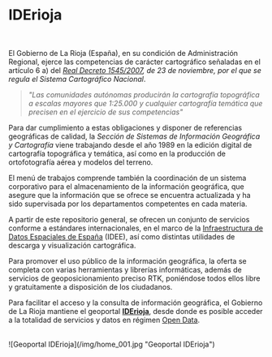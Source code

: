 # IDErioja
<br />

El Gobierno de La Rioja (España), en su condición de Administración Regional, ejerce las competencias de carácter cartográfico señaladas en el artículo 6 a) del *[Real Decreto 1545/2007](https://www.boe.es/diario_boe/txt.php?id=BOE-A-2007-20556), de 23 de noviembre, por el que se regula el Sistema Cartográfico Nacional*.

> *"Las comunidades autónomas producirán la cartografía topográfica a escalas mayores que 1:25.000 y cualquier cartografía temática que precisen en el ejercicio de sus competencias"*

Para dar cumplimiento a estas obligaciones y disponer de referencias geográficas de calidad, la *Sección de Sistemas de Información Geográfica y Cartografía* viene trabajando desde el año 1989 en la edición digital de cartografía topográfica y temática, así como en la producción de ortofotografía aérea y modelos del terreno.

El menú de trabajos comprende también la coordinación de un sistema corporativo para el almacenamiento de la información geográfica, que asegure que la información que se ofrece se encuentra actualizada y ha sido supervisada por los departamentos competentes en cada materia.

A partir de este repositorio general, se ofrecen un conjunto de servicios conforme a estándares internacionales, en el marco de la [Infraestructura de Datos Espaciales de España](http://www.idee.es) (IDEE), así como distintas utilidades de descarga y visualización cartográfica.

Para promover el uso público de la información geográfica, la oferta se completa con varias herramientas y librerías informáticas, además de servicios de geoposicionamiento preciso RTK, poniéndose todos ellos libre y gratuitamente a disposición de los ciudadanos.

Para facilitar el acceso y la consulta de información geográfica, el Gobierno de La Rioja mantiene el geoportal **[IDErioja](http://www.iderioja.org)**, desde donde es posible acceder a la totalidad de servicios y datos en régimen [Open Data](https://www.iderioja.larioja.org/index.php?id=8&lang=es).

<br />
![Geoportal IDErioja](/img/home_001.jpg "Geoportal IDErioja")
<br />

